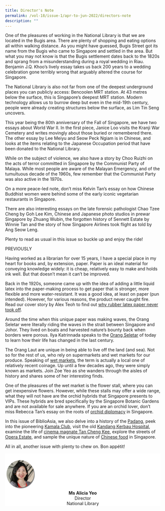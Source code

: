 ```yaml
---
title: Director's Note
permalink: /vol-18/issue-1/apr-to-jun-2022/directors-note
description: ""
---
```

One of the pleasures of working in the National Library is that we are located in the Bugis area. There are plenty of shopping and eating options all within walking distance. As you might have guessed, Bugis Street got its name from the Bugis who came to Singapore and settled in the area. But what you may not know is that the Bugis settlement dates back to the 1820s and sprang from a misunderstanding during a royal wedding in Riau. Benjamin J.Q. Khoo’s lively essay takes us back 200 years to a wedding celebration gone terribly wrong that arguably altered the course for Singapore. 

The National Library is also not far from one of the deepest underground places you can publicly access: Bencoolen MRT station. At 43 metres below the surface, this is Singapore’s deepest MRT station. Modern technology allows us to burrow deep but even in the mid-19th century, people were already creating structures below the surface, as Lim Tin Seng uncovers.

This year being the 80th anniversary of the Fall of Singapore, we have two essays about World War II. In the first piece, Janice Loo visits the Kranji War Cemetery and writes movingly about those buried or remembered there. The other essay by Lee Meiyu and Seow Peck Ngiam is in Chinese, and looks at the items relating to the Japanese Occupation period that have been donated to the National Library.

While on the subject of violence, we also have a story by Choo Ruizhi on the acts of terror committed in Singapore by the Communist Party of Malaya. While most people are aware of the Malayan Emergency, and of the tumultuous decade of the 1960s, few remember that the Communist Party was also active in the 1970s. 

On a more peace-led note, don’t miss Kelvin Tan’s essay on how Chinese Buddhist women were behind some of the early iconic vegetarian restaurants in Singapore.

There are also interesting essays on the late forensic pathologist Chao Tzee Cheng by Goh Lee Kim, Chinese and Japanese photo studios in prewar Singapore by Zhuang Wubin, the forgotten history of Sennett Estate by Winnie Tan and the story of how Singapore Airlines took flight as told by Ang Seow Leng.

Plenty to read as usual in this issue so buckle up and enjoy the ride!

PREVIOUSLY

Having worked as a librarian for over 15 years, I have a special place in my heart for books
and, by extension, paper. Paper is an ideal material for conveying knowledge widely: it is
cheap, relatively easy to make and holds ink well. But that doesn’t mean it can’t be improved.

Back in the 1920s, someone came up with the idea of adding a little liquid latex into the
paper-making process to get paper that is stronger, more flexible and more water-resistant.
It was a good idea, at least on paper (pun intended). However, for various reasons, the
product never caught fire. Read our cover story by Alex Teoh to find out [why rubber latex
paper never took off](/vol-18/issue-1/apr-to-jun-2022/rubber-latex-paper).

Around the time when this unique paper was making waves, the Orang Seletar were
literally riding the waves in the strait between Singapore and Johor. They lived on boats
and harvested nature’s bounty back when borders were porous. Ilya Katrinnada speaks to
the [Orang Seletar](/vol-18/issue-1/apr-to-jun-2022/orang-seletar-changing-tides) of today to learn how their life has changed in the last century.

The Orang Laut are unique in being able to live off the land (and sea). Not so for the
rest of us, who rely on supermarkets and wet markets for our produce. Speaking of [wet
markets](/vol-18/issue-1/apr-to-jun-2022/singapore-changing-wet-markets), the term is actually a local one of relatively recent coinage. Up until a few decades
ago, they were simply known as markets. Join Zoe Yeo as she wanders through the aisles
of history and shares some of her interesting finds.

One of the pleasures of the wet market is the flower stall, where you can get inexpensive
flowers. However, while these stalls may offer a wide range, what they will not have
are the orchid hybrids that Singapore presents to VIPs. These hybrids are bred specifically
by the Singapore Botanic Gardens and are not available for sale anywhere. If you are an
orchid lover, don’t miss Rebecca Tan’s essay on the roots of [orchid diplomacy](/vol-18/issue-1/apr-to-jun-2022/singapore-orchid-diplomacy) in Singapore.

In this issue of BiblioAsia, we also delve into a history of the [Padang](/vol-18/issue-1/apr-to-jun-2022/history-padang), peek into the pioneering [Kamala Club](/vol-18/issue-1/apr-to-jun-2022/kamala-club), visit the old [Kandang Kerbau Hospital](/vol-18/issue-1/apr-to-jun-2022/history-kandang-kerbau-hospital), examine the life of [cinema
magnate Tan Cheng Kee](/vol-18/issue-1/apr-to-jun-2022/cinema-pioneer-tan-cheng-kee), explore the streets of [Opera Estate](/vol-18/issue-1/apr-to-jun-2022/history-opera-estate), and sample the unique nature of [Chinese food](/vol-18/issue-1/apr-to-jun-2022/evolution-chinese-food-singapore) in Singapore.

All in all, another issue with plenty to chew on. Bon appétit!


<div style="background-color: white;">
<br>
<img src="/images/vol-17-issue-3/Director.png" style="width: 100px; height: 100px;" />
<center><b>Ms Alicia Yeo</b><br>Director<br>National Library</center>
</div>
